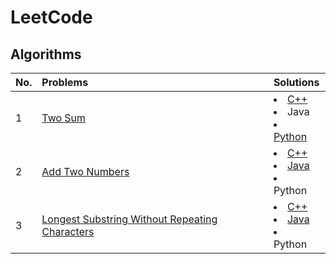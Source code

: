 # LeetCode
## Algorithms
| No. | Problems | Solutions |
| --- |:---------|:----------|
| 1 | [Two Sum](https://leetcode.com/problems/two-sum/description/) | <li><a href="https://github.com/ellinx/LC-cpp/blob/master/source/TwoSum.cpp">C++</a></li><li>Java</li><li><a href="https://github.com/ellinx/LC-python/blob/master/TwoSum.py">Python</a></li> |
| 2 | [Add Two Numbers](https://leetcode.com/problems/add-two-numbers/description/) | <li><a href="https://github.com/ellinx/LC-cpp/blob/master/source/AddTwoNumbers.cpp">C++</a></li><li><a href="https://github.com/ellinx/LC-java/blob/master/src/solutions/AddTwoNumbers.java">Java</a></li><li>Python</li> |
| 3 | [Longest Substring Without Repeating Characters](https://leetcode.com/problems/longest-substring-without-repeating-characters/description/) | <li><a href="https://github.com/ellinx/LC-cpp/blob/master/source/LongestSubstringWithoutRepeatingCharacters.cpp">C++</a></li><li><a href="https://github.com/ellinx/LC-java/blob/master/src/solutions/LongestSubstringWithoutRepeatingCharacters.java">Java</a></li><li>Python</li> |
